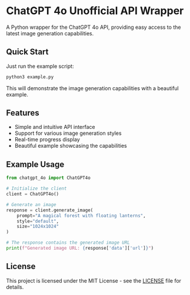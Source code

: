 # ChatGPT 4o Unofficial API Wrapper

A Python wrapper for the ChatGPT 4o API, providing easy access to the latest image generation capabilities.

## Quick Start

Just run the example script:

```bash
python3 example.py
```

This will demonstrate the image generation capabilities with a beautiful example.

## Features

- Simple and intuitive API interface
- Support for various image generation styles
- Real-time progress display
- Beautiful example showcasing the capabilities

## Example Usage

```python
from chatgpt_4o import ChatGPT4o

# Initialize the client
client = ChatGPT4o()

# Generate an image
response = client.generate_image(
    prompt="A magical forest with floating lanterns",
    style="default",
    size="1024x1024"
)

# The response contains the generated image URL
print(f"Generated image URL: {response['data']['url']}")
```

## License

This project is licensed under the MIT License - see the [LICENSE](LICENSE) file for details.
